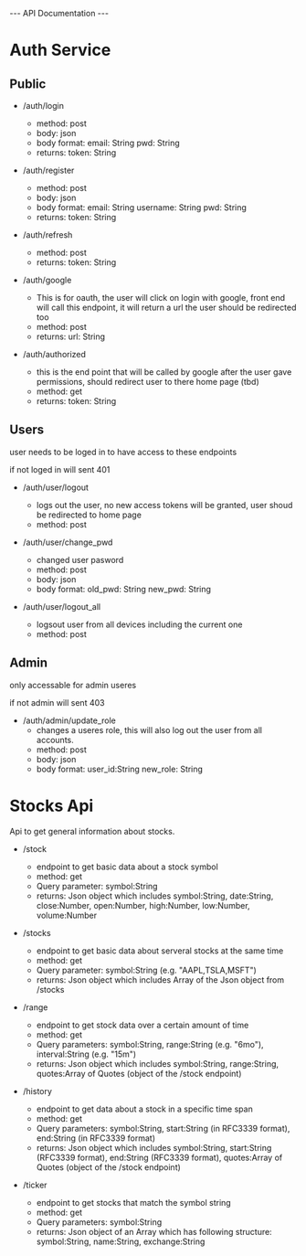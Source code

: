 --- API Documentation ---

# Auth Service

## Public
- /auth/login
    - method: post
    - body: json
    - body format:
        email: String
        pwd: String
    - returns:
        token: String

- /auth/register
    - method: post
    - body: json
    - body format:
        email: String
        username: String
        pwd: String
    - returns:
        token: String

- /auth/refresh
    - method: post
    - returns:
        token: String

- /auth/google
   - This is for oauth, the user will click on login with google,
        front end will call this endpoint, it will return a url the user
        should be redirected too
    - method: post
    - returns:
        url: String

- /auth/authorized
    - this is the end point that will be called by google after the user
        gave permissions, should redirect user to there home page (tbd)
    - method: get
    - returns:
        token: String

## Users
user needs to be loged in to have access to these endpoints

if not loged in will sent 401

- /auth/user/logout
    - logs out the user, no new access tokens will be granted, user shoud be
        redirected to home page
    - method: post

- /auth/user/change_pwd
    - changed user pasword
    - method: post
    - body: json
    - body format:
        old_pwd: String
        new_pwd: String

- /auth/user/logout_all
    - logsout user from all devices including the current one
    - method: post


## Admin
only accessable for admin useres

if not admin will sent 403

- /auth/admin/update_role
    - changes a useres role, this will also log out the user from all accounts.
    - method: post
    - body: json
    - body format:
        user_id:String
        new_role: String


# Stocks Api
Api to get general information about stocks.

- /stock
    - endpoint to get basic data about a stock symbol
    - method: get
    - Query parameter: symbol:String
    - returns: Json object which includes symbol:String, date:String, close:Number, open:Number, high:Number, low:Number, volume:Number

- /stocks
    - endpoint to get basic data about serveral stocks at the same time 
    - method: get
    - Query parameter: symbol:String (e.g. "AAPL,TSLA,MSFT")
    - returns: Json object which includes Array of the Json object from /stocks

- /range
    - endpoint to get stock data over a certain amount of time
    - method: get
    - Query parameters: symbol:String, range:String (e.g. "6mo"), interval:String (e.g. "15m")
    - returns: Json object which includes symbol:String, range:String, quotes:Array of Quotes (object of the /stock endpoint)
    
- /history
    - endpoint to get data about a stock in a specific time span
    - method: get
    - Query parameters: symbol:String, start:String (in RFC3339 format), end:String (in RFC3339 format)
    - returns: Json object which includes symbol:String, start:String (RFC3339 format), end:String (RFC3339 format), quotes:Array of Quotes (object of the /stock endpoint)

- /ticker
    - endpoint to get stocks that match the symbol string 
    - method: get
    - Query parameters: symbol:String
    - returns: Json object of an Array which has following structure: symbol:String, name:String, exchange:String 
